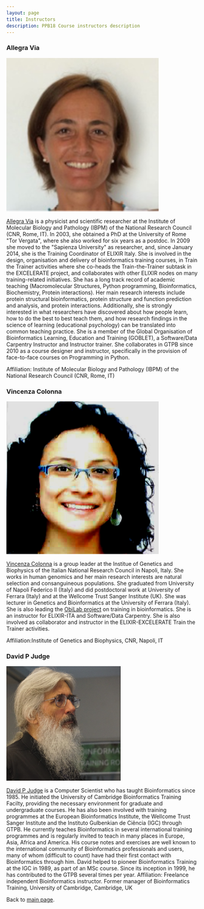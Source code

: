 ```yaml
---
layout: page
title: Instructors
description: PPB18 Course instructors description
---
```


### Allegra Via
<!-- ![Allegra Via](../assets/img/people/AllegraVia.jpg) -->
<img src="../assets/img/people/AllegraVia.jpg" alt="slot" style="width: 400px;"/>

[Allegra Via](https://elixir-iib-training.github.io/website/instructors/allegra_via.html) is a physicist and scientific researcher at the Institute of Molecular Biology and Pathology (IBPM) of the National Research Council (CNR, Rome, IT). In 2003, she obtained a PhD at the University of Rome "Tor Vergata", where she also worked for six years as a postdoc. In 2009 she moved to the "Sapienza University" as researcher, and, since January 2014, she is the Training Coordinator of ELIXIR Italy. She is involved in the design, organisation and delivery of bioinformatics training courses, in Train the Trainer activities where she co-heads the Train-the-Trainer subtask in the EXCELERATE project, and collaborates with other ELIXIR nodes on many training-related initiatives. She has a long track record of academic teaching (Macromolecular Structures, Python programming, Bioinformatics, Biochemistry, Protein interactions). Her main research interests include protein structural bioinformatics, protein structure and function prediction and analysis, and protein interactions. Additionally, she is strongly interested in what researchers have discovered about how people learn, how to do the best to best teach them, and how research findings in the science of learning (educational psychology) can be translated into common teaching practice. She is a member of the Global Organisation of Bioinformatics Learning, Education and Training (GOBLET), a Software/Data Carpentry Instructor and Instructor trainer. She collaborates in GTPB since 2010 as a course designer and instructor, specifically in the provision of face-to-face courses on Programming in Python.

Affiliation: Institute of Molecular Biology and Pathology (IBPM) of the National Research Council (CNR, Rome, IT)

### Vincenza Colonna
<!-- ![Vincenza Colonna](../assets/img/people/Vincenza_Colonna_2016.png) -->
<img src="../assets/img/people/Vincenza_Colonna_2016.png" alt="slot" style="width: 400px;"/>

[Vincenza Colonna](http://www.igb.cnr.it/popgenlab) is a group leader at the Institue of Genetics and Biophysics of the Italian National Research Council in Napoli, Italy. She works in human genomics and her main research interests are natural selection and consanguineous populations. She graduated from University of Napoli Federico II (Italy) and did postdoctoral work at University of Ferrara (Italy) and at the Wellcome Trust Sanger Institute (UK). She was lecturer in Genetics and Bioinformatics at the University of Ferrara (Italy). She is also leading the [ObiLab project](http://www.igb.cnr.it/obilab) on training in bioinformatics. She is an instructor for ELIXIR-ITA and Software/Data Carpentry. She is also involved as collaborator and instructor in the ELIXIR-EXCELERATE Train the Trainer activities.

Affiliation:Institute of Genetics and Biophysics, CNR, Napoli, IT

### David P Judge

<!-- ![David P Judge](../assets/img/people/dj.png) -->
<img src="../assets/img/people/dj.png" alt="slot" style="width: 300px;"/>

[David P Judge]() is a Computer Scientist who has taught Bioinformatics since 1985. He initiated the University of Cambridge Bioinformatics Training Facilty, providing the necessary environment for graduate and undergraduate courses. He has also been involved with training programmes at the European Bioinformatics Institute, the Wellcome Trust Sanger Institute and the Instituto Gulbenkian de Ciência (IGC) through GTPB. He currently teaches Bioinformatics in several international training programmes and is regularly invited to teach in many places in Europe, Asia, Africa and America. His course notes and exercises are well known to the international community of Bioinformatics professionals and users, many of whom (difficult to count) have had their first contact with Bioinformatics through him. David helped to pioneer Bioinformatics Training at the IGC in 1989, as part of an MSc course. Since its inception in 1999, he has contributed to the GTPB several times per year.
Affiliation: Freelance independent Bioinformatics instructor.
Former manager of Bioinformatics Training, University of Cambridge, Cambridge, UK


Back to [main page](../index.md).
